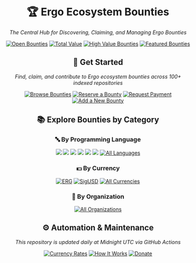 <div align="center">
  <h1>🏆 Ergo Ecosystem Bounties</h1>
  <p><em>The Central Hub for Discovering, Claiming, and Managing Ergo Bounties</em></p>
  <p>
    <a href="/data/all.md"><img src="https://img.shields.io/badge/Open%20Bounties-106%2B-4CAF50" alt="Open Bounties"></a>
    <a href="/data/summary.md"><img src="https://img.shields.io/badge/💰%20Total%20Value-47,712.30%20ERG-2196F3" alt="Total Value"></a>
    <a href="/data/high-value-bounties.md"><img src="https://img.shields.io/badge/🌟%20High%20Value-11%2B%20Over%201000%20ERG-FFC107" alt="High Value Bounties"></a>
    <a href="/docs/ongoing-programs.md"><img src="https://img.shields.io/badge/🔥%20Grants%20and%20Initiatives-9C27B0" alt="Featured Bounties"></a>
  </p>
  <h2>🚀 Get Started</h2>
  
  <p><em>Find, claim, and contribute to Ergo ecosystem bounties across 100+ indexed repositories</em></p>
  <p>
    <a href="/data/all.md"><img src="https://img.shields.io/badge/✅%20Browse%20Bounties-3F51B5" alt="Browse Bounties"></a>
    <a href="/docs/bounty-submission-guide.md#reserving-a-bounty"><img src="https://img.shields.io/badge/🔒%20Reserve%20a%20Bounty-green" alt="Reserve a Bounty"></a>
    <a href="/docs/bounty-submission-guide.md#step-by-step-submission-process"><img src="https://img.shields.io/badge/💰%20Request%20Payment-orange" alt="Request Payment"></a>
    <a href="/docs/add-missing-bounty-guide.md"><img src="https://img.shields.io/badge/➕%20Add%20Bounty-red" alt="Add a New Bounty"></a>
  </p>
  <h2>📚 Explore Bounties by Category</h2>
  <div>
    <h3>🔤 By Programming Language</h3>
    <p>
          <a href="/data/by_language/scala.md"><img src="https://img.shields.io/badge/Scala-71-DC322F"></a>
    <a href="/data/by_language/rust.md"><img src="https://img.shields.io/badge/Rust-20-DEA584"></a>
    <a href="/data/by_language/typescript.md"><img src="https://img.shields.io/badge/TypeScript-6-3178C6"></a>
    <a href="/data/by_language/svelte.md"><img src="https://img.shields.io/badge/Svelte-4-DC322F"></a>
    <a href="/data/by_language/various.md"><img src="https://img.shields.io/badge/Various-3-DC322F"></a>
    <a href="/data/by_language/java.md"><img src="https://img.shields.io/badge/Java-1-007396"></a>
      <a href="/data/summary.md#languages">
        <img src="https://img.shields.io/badge/🌐%20All%20Languages-purple" alt="All Languages">
      </a>
    </p>
  </div>
  <div>
    <h3>💵 By Currency</h3>
    <p>
      <a href="/data/by_currency/erg.md"><img src="https://img.shields.io/badge/ERG-Ergo-orange" alt="ERG"></a>
      <a href="/data/by_currency/sigusd.md"><img src="https://img.shields.io/badge/SigUSD-Stablecoin-blue" alt="SigUSD"></a>
      <a href="/data/summary.md#currencies"><img src="https://img.shields.io/badge/🌐%20All%20Currencies-purple" alt="All Currencies"></a>
    </p>
  </div>
  <div>
    <h3>🏢 By Organization</h3>
    <p>
      <a href="/data/summary.md#projects">
        <img src="https://img.shields.io/badge/🌐%20All%20Organizations-purple" alt="All Organizations">
      </a>
    </p>
  </div>
 <!-- <h2>👨‍💻 For Developers</h2>
  <p>
    <a href="/data/all.md?filter=beginner"><img src="https://img.shields.io/badge/🔰%20Beginner%20Friendly-8-28A745" alt="Beginner Friendly"></a>
    <a href="/docs/ongoing-programs.md"><img src="https://img.shields.io/badge/📋%20Ongoing%20Programs-FF5722" alt="Ongoing Programs"></a>
  </p>-->
  <h2>⚙️ Automation & Maintenance</h2>
  <p><em>This repository is updated daily at Midnight UTC via GitHub Actions</em></p>
  <p>
    <a href="/data/currency_prices.md"><img src="https://img.shields.io/badge/💹%20Current%20Rates-00BCD4" alt="Currency Rates"></a>
    <a href="/docs/how-it-works.md"><img src="https://img.shields.io/badge/🔧%20How%20It%20Works-795548" alt="How It Works"></a>
    <a href="/docs/donate.md"><img src="https://img.shields.io/badge/❤️%20Donate-F44336" alt="Donate"></a>
   <!--  <a href="https://github.com/ergoplatform/Ergo-Bounties"><img src="https://img.shields.io/badge/⭐%20Star%20on%20GitHub-333333" alt="Star on GitHub"></a>-->
  </p>
</div>
<!-- Latest Update: 2025-03-27 -->
